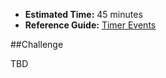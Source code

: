 * **Estimated Time:** 45 minutes
* **Reference Guide:** [Timer Events](https://github.com/christensenacademy/christensen-academy/blob/master/modules/beginning-actionscript/reference.md#timer-events)

##Challenge

TBD